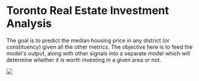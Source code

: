 # Toronto Real Estate Investment Analysis
 The goal is to predict the median housing price in any district (or constituency) given all the other metrics. The objective here is to feed the model's output, along with other signals into a separate model which will determine whether it is worth investing in a given area or not.

<img src='https://drive.google.com/file/d/12R75bMpvZVXG0-XkWBz_E7zw0FTrRNnG/view?usp=sharing' />
